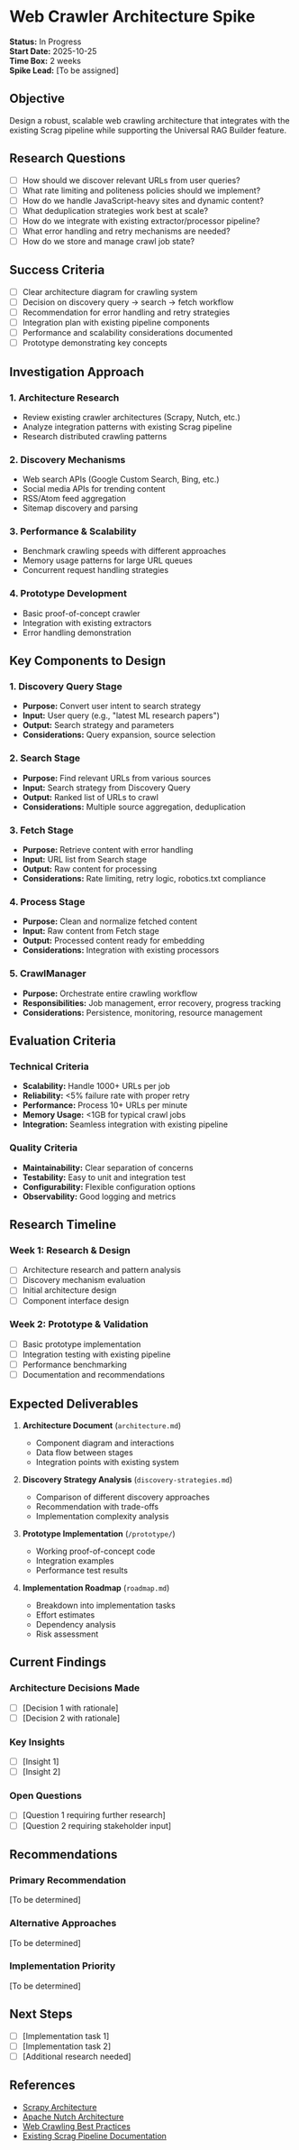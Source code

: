 # Web Crawler Architecture Spike

**Status:** In Progress  
**Start Date:** 2025-10-25  
**Time Box:** 2 weeks  
**Spike Lead:** [To be assigned]  

## Objective

Design a robust, scalable web crawling architecture that integrates with the existing Scrag pipeline while supporting the Universal RAG Builder feature.

## Research Questions

- [ ] How should we discover relevant URLs from user queries?
- [ ] What rate limiting and politeness policies should we implement?
- [ ] How do we handle JavaScript-heavy sites and dynamic content?
- [ ] What deduplication strategies work best at scale?
- [ ] How do we integrate with existing extractor/processor pipeline?
- [ ] What error handling and retry mechanisms are needed?
- [ ] How do we store and manage crawl job state?

## Success Criteria

- [ ] Clear architecture diagram for crawling system
- [ ] Decision on discovery query → search → fetch workflow
- [ ] Recommendation for error handling and retry strategies
- [ ] Integration plan with existing pipeline components
- [ ] Performance and scalability considerations documented
- [ ] Prototype demonstrating key concepts

## Investigation Approach

### 1. Architecture Research
- Review existing crawler architectures (Scrapy, Nutch, etc.)
- Analyze integration patterns with existing Scrag pipeline
- Research distributed crawling patterns

### 2. Discovery Mechanisms
- Web search APIs (Google Custom Search, Bing, etc.)
- Social media APIs for trending content
- RSS/Atom feed aggregation
- Sitemap discovery and parsing

### 3. Performance & Scalability
- Benchmark crawling speeds with different approaches
- Memory usage patterns for large URL queues
- Concurrent request handling strategies

### 4. Prototype Development
- Basic proof-of-concept crawler
- Integration with existing extractors
- Error handling demonstration

## Key Components to Design

### 1. Discovery Query Stage
- **Purpose:** Convert user intent to search strategy
- **Input:** User query (e.g., "latest ML research papers")
- **Output:** Search strategy and parameters
- **Considerations:** Query expansion, source selection

### 2. Search Stage  
- **Purpose:** Find relevant URLs from various sources
- **Input:** Search strategy from Discovery Query
- **Output:** Ranked list of URLs to crawl
- **Considerations:** Multiple source aggregation, deduplication

### 3. Fetch Stage
- **Purpose:** Retrieve content with error handling
- **Input:** URL list from Search stage
- **Output:** Raw content for processing
- **Considerations:** Rate limiting, retry logic, robotics.txt compliance

### 4. Process Stage
- **Purpose:** Clean and normalize fetched content
- **Input:** Raw content from Fetch stage  
- **Output:** Processed content ready for embedding
- **Considerations:** Integration with existing processors

### 5. CrawlManager
- **Purpose:** Orchestrate entire crawling workflow
- **Responsibilities:** Job management, error recovery, progress tracking
- **Considerations:** Persistence, monitoring, resource management

## Evaluation Criteria

### Technical Criteria
- **Scalability:** Handle 1000+ URLs per job
- **Reliability:** <5% failure rate with proper retry
- **Performance:** Process 10+ URLs per minute
- **Memory Usage:** <1GB for typical crawl jobs
- **Integration:** Seamless integration with existing pipeline

### Quality Criteria
- **Maintainability:** Clear separation of concerns
- **Testability:** Easy to unit and integration test
- **Configurability:** Flexible configuration options
- **Observability:** Good logging and metrics

## Research Timeline

### Week 1: Research & Design
- [ ] Architecture research and pattern analysis
- [ ] Discovery mechanism evaluation
- [ ] Initial architecture design
- [ ] Component interface design

### Week 2: Prototype & Validation
- [ ] Basic prototype implementation
- [ ] Integration testing with existing pipeline
- [ ] Performance benchmarking
- [ ] Documentation and recommendations

## Expected Deliverables

1. **Architecture Document** (`architecture.md`)
   - Component diagram and interactions
   - Data flow between stages
   - Integration points with existing system

2. **Discovery Strategy Analysis** (`discovery-strategies.md`)
   - Comparison of different discovery approaches
   - Recommendation with trade-offs
   - Implementation complexity analysis

3. **Prototype Implementation** (`/prototype/`)
   - Working proof-of-concept code
   - Integration examples
   - Performance test results

4. **Implementation Roadmap** (`roadmap.md`)
   - Breakdown into implementation tasks
   - Effort estimates
   - Dependency analysis
   - Risk assessment

## Current Findings

<!-- To be updated as research progresses -->

### Architecture Decisions Made
- [ ] [Decision 1 with rationale]
- [ ] [Decision 2 with rationale]

### Key Insights
- [ ] [Insight 1]
- [ ] [Insight 2]

### Open Questions
- [ ] [Question 1 requiring further research]
- [ ] [Question 2 requiring stakeholder input]

## Recommendations

<!-- To be completed at end of spike -->

### Primary Recommendation
[To be determined]

### Alternative Approaches
[To be determined]

### Implementation Priority
[To be determined]

## Next Steps

<!-- Follow-up tasks to be created -->

- [ ] [Implementation task 1]
- [ ] [Implementation task 2]
- [ ] [Additional research needed]

## References

- [Scrapy Architecture](https://docs.scrapy.org/en/latest/topics/architecture.html)
- [Apache Nutch Architecture](https://nutch.apache.org/architecture.html)
- [Web Crawling Best Practices](https://developers.google.com/search/docs/crawling-indexing/robots/robots_txt)
- [Existing Scrag Pipeline Documentation](../../ARCHITECTURE.md)